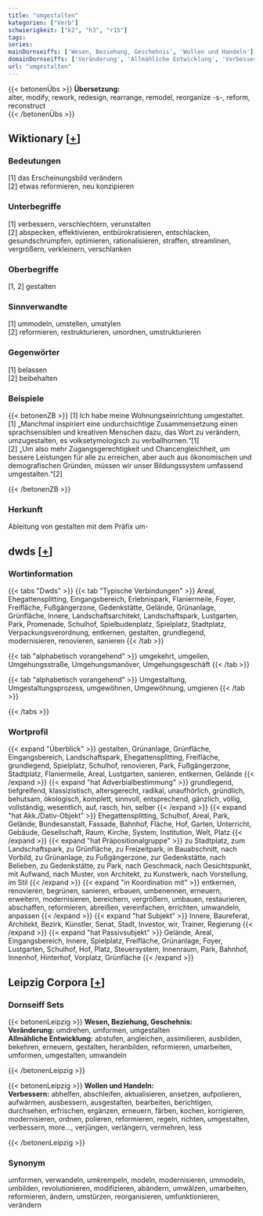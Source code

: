 ```yaml
---
title: "umgestalten"
kategorien: ["Verb"]
schwierigkeit: ["k2", "h3", "r15"]
tags:
series:
mainDornseiffs: ['Wesen, Beziehung, Geschehnis', 'Wollen und Handeln']
domainDornseiffs: ['Veränderung', 'Allmähliche Entwicklung', 'Verbessern']
url: "umgestalten"
---
```


{{< betonenÜbs >}}
**Übersetzung:**  
alter, modify, rework, redesign, rearrange, remodel, reorganize -s-, reform, reconstruct  
{{< /betonenÜbs >}}

## Wiktionary [[+](https://de.wiktionary.org/wiki/umgestalten)]

### Bedeutungen
[1] das Erscheinungsbild verändern  
[2] etwas reformieren, neu konzipieren  

### Unterbegriffe
[1] verbessern, verschlechtern, verunstalten  
[2] abspecken, effektivieren, entbürokratisieren, entschlacken, gesundschrumpfen, optimieren, rationalisieren, straffen, streamlinen, vergrößern, verkleinern, verschlanken  

### Oberbegriffe
[1, 2] gestalten  

### Sinnverwandte
[1] ummodeln, umstellen, umstylen  
[2] reformieren, restrukturieren, umordnen, umstrukturieren  

### Gegenwörter
[1] belassen  
[2] beibehalten  

### Beispiele
{{< betonenZB >}}
[1] Ich habe meine Wohnungseinrichtung umgestaltet.  
[1] „Manchmal inspiriert eine undurchsichtige Zusammensetzung einen sprachsensiblen und kreativen Menschen dazu, das Wort zu verändern, umzugestalten, es volksetymologisch zu verballhornen.“[1]  
[2] „Um also mehr Zugangsgerechtigkeit und Chancengleichheit, um bessere Leistungen für alle zu erreichen, aber auch aus ökonomischen und demografischen Gründen, müssen wir unser Bildungssystem umfassend umgestalten.“[2]  

{{< /betonenZB >}}
### Herkunft
Ableitung von gestalten mit dem Präfix um-  



## dwds [[+](https://www.dwds.de/wb/umgestalten)]

### Wortinformation
{{< tabs "Dwds" >}}
{{< tab "Typische Verbindungen" >}}
Areal, Ehegattensplitting, Eingangsbereich, Erlebnispark, Flaniermeile, Foyer, Freifläche, Fußgängerzone, Gedenkstätte, Gelände, Grünanlage, Grünfläche, Innere, Landschaftsarchitekt, Landschaftspark, Lustgarten, Park, Promenade, Schulhof, Spielbudenplatz, Spielplatz, Stadtplatz, Verpackungsverordnung, entkernen, gestalten, grundlegend, modernisieren, renovieren, sanieren
{{< /tab >}}

{{< tab "alphabetisch vorangehend" >}}
umgekehrt, umgeilen, Umgehungsstraße, Umgehungsmanöver, Umgehungsgeschäft
{{< /tab >}}

{{< tab "alphabetisch vorangehend" >}}
Umgestaltung, Umgestaltungsprozess, umgewöhnen, Umgewöhnung, umgieren
{{< /tab >}}

{{< /tabs >}}

### Wortprofil
{{< expand "Überblick" >}} gestalten, Grünanlage, Grünfläche, Eingangsbereich, Landschaftspark, Ehegattensplitting, Freifläche, grundlegend, Spielplatz, Schulhof, renovieren, Park, Fußgängerzone, Stadtplatz, Flaniermeile, Areal, Lustgarten, sanieren, entkernen, Gelände {{< /expand >}}
{{< expand "hat Adverbialbestimmung" >}} grundlegend, tiefgreifend, klassizistisch, altersgerecht, radikal, unaufhörlich, gründlich, behutsam, ökologisch, komplett, sinnvoll, entsprechend, gänzlich, völlig, vollständig, wesentlich, auf, rasch, hin, selber {{< /expand >}}
{{< expand "hat Akk./Dativ-Objekt" >}} Ehegattensplitting, Schulhof, Areal, Park, Gelände, Bundesanstalt, Fassade, Bahnhof, Fläche, Hof, Garten, Unterricht, Gebäude, Gesellschaft, Raum, Kirche, System, Institution, Welt, Platz {{< /expand >}}
{{< expand "hat Präpositionalgruppe" >}} zu Stadtplatz, zum Landschaftspark, zu Grünfläche, zu Freizeitpark, in Bauabschnitt, nach Vorbild, zu Grünanlage, zu Fußgängerzone, zur Gedenkstätte, nach Belieben, zu Gedenkstätte, zu Park, nach Geschmack, nach Gesichtspunkt, mit Aufwand, nach Muster, von Architekt, zu Kunstwerk, nach Vorstellung, im Stil {{< /expand >}}
{{< expand "in Koordination mit" >}} entkernen, renovieren, begrünen, sanieren, erbauen, umbenennen, erneuern, erweitern, modernisieren, bereichern, vergrößern, umbauen, restaurieren, abschaffen, reformieren, abreißen, vereinfachen, errichten, umwandeln, anpassen {{< /expand >}}
{{< expand "hat Subjekt" >}} Innere, Baureferat, Architekt, Bezirk, Künstler, Senat, Stadt, Investor, wir, Trainer, Regierung {{< /expand >}}
{{< expand "hat Passivsubjekt" >}} Gelände, Areal, Eingangsbereich, Innere, Spielplatz, Freifläche, Grünanlage, Foyer, Lustgarten, Schulhof, Hof, Platz, Steuersystem, Innenraum, Park, Bahnhof, Innenhof, Hinterhof, Vorplatz, Grünfläche {{< /expand >}}

## Leipzig Corpora [[+](https://corpora.uni-leipzig.de/en/res?word=umgestalten&corpusId=deu_newscrawl-public_2018)]

### Dornseiff Sets
{{< betonenLeipzig >}}
**Wesen, Beziehung, Geschehnis:**  
**Veränderung:** umdrehen, umformen, umgestalten  
**Allmähliche Entwicklung:** abstufen, angleichen, assimilieren, ausbilden, bekehren, erneuern, gestalten, heranbilden, reformieren, umarbeiten, umformen, umgestalten, umwandeln  

{{< /betonenLeipzig >}}


{{< betonenLeipzig >}}
**Wollen und Handeln:**  
**Verbessern:** abhelfen, abschleifen, aktualisieren, ansetzen, aufpolieren, aufwärmen, ausbessern, ausgestalten, bearbeiten, berichtigen, durchsehen, erfrischen, ergänzen, erneuern, färben, kochen, korrigieren, modernisieren, ordnen, polieren, reformieren, regeln, richten, umgestalten, verbessern, more..., verjüngen, verlängern, vermehren, less  

{{< /betonenLeipzig >}}

### Synonym
umformen, verwandeln, umkrempeln, modeln, modernisieren, ummodeln, umbilden, revolutionieren, modifizieren, abändern, umwälzen, umarbeiten, reformieren, ändern, umstürzen, reorganisieren, umfunktionieren, verändern

